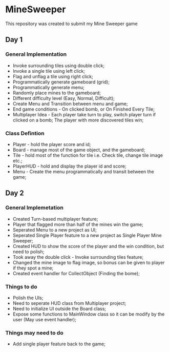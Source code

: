 # MineSweeper
This repository was created to submit my Mine Sweeper game

## Day 1
### General Implementation
* Invoke surrounding tiles using double click;
* Invoke a single tile using left click;
* Flag and unflag a tile using right click;
* Programmatically generate gameboard (grid);
* Programmatically generate menu;
* Randomly place mines to the gameboard;
* Different difficulty level (Easy, Normal, Difficult);
* Create Menu and Transition between menu and game;
* End game conditions - On clicked bomb, or On Finished Every Tile;
* Multiplayer Idea - Each player take turn to play, switch player turn if clicked on a bomb; The player with more discovered tiles win;
### Class Defintion
* Player - hold the player score and id;
* Board - manage most of the game object, and the gameboard;
* Tile - hold most of the function for tile i.e. Check tile, change tile image etc.;
* PlayerHUD - hold and display the player id and score;
* Menu - Create the menu programmatically and transit between the game;

## Day 2
### General Implemetation
* Created Turn-based multiplayer feature;
* Player that flagged more than half of the mines win the game;
* Seperated Menu to a new project as UI;
* Seperated Single Player feature to a new project as Single Player Mine Sweeper;
* Created HUD to show the score of the player and the win condition, but need to polish;
* Took away the double click - Invoke surrounding tiles feature;
* Changed the mine image to flag image, so bonus can be given to player if they spot a mine;
* Created event handler for CollectObject (Finding the bome);

### Things to do
* Polish the UIs;
* Need to seperate HUD class from Multiplayer project;
* Need to initialize UI outside the Board class;
* Expose some functions to MainWindow class so it can be modify by the user (May use event handler);

### Things may need to do
* Add single player feature back to the game;
